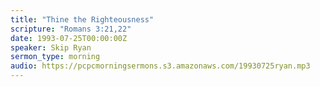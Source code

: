 ```yaml
---
title: "Thine the Righteousness"
scripture: "Romans 3:21,22"
date: 1993-07-25T00:00:00Z
speaker: Skip Ryan
sermon_type: morning
audio: https://pcpcmorningsermons.s3.amazonaws.com/19930725ryan.mp3 
---
```




